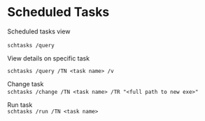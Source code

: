 # Scheduled Tasks
Scheduled tasks view

`schtasks /query` 

View details on specific task

`schtasks /query /TN <task name> /v`

Change task  
`schtasks /change /TN <task name> /TR "<full path to new exe>"` 

Run task  
`schtasks /run /TN <task name>`
